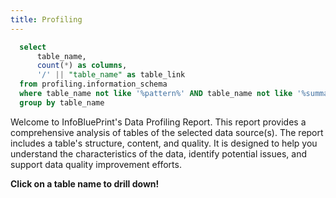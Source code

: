 ```yaml
---
title: Profiling
---
```


```sql tables
  select
      table_name,
      count(*) as columns,
      '/' || "table_name" as table_link
  from profiling.information_schema
  where table_name not like '%pattern%' AND table_name not like '%summary%'
  group by table_name
```

Welcome to InfoBluePrint's Data Profiling Report. This report provides a comprehensive analysis of tables of the selected data source(s). The report includes a table's structure, content, and quality. It is designed to help you understand the characteristics of the data, identify potential issues, and support data quality improvement efforts.

**Click on a table name to drill down!**
<DataTable
    data={tables}
    link=table_link
/>

<LastRefreshed/>